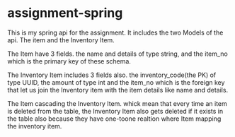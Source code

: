 # assignment-spring

This is my spring api for the assignment. It includes the two Models of the api. The item and the Inventory Item. 

The Item have 3 fields. the name and details of type string, and the item_no which is the primary key of 
these schema. 

The Inventory Item includes 3 fields also. the inventory_code(the PK) of type UUID, the amount of type int and 
the item_no which is the foreign key that let us join the Inventory item with the item details like name and details.

The Item cascading the Inventory Item. whick mean that every time an item is deleted from the table, the 
Inventory Item also gets deleted if it exists in the table also because they have one-toone realtion where
Item mapping the inventory item. 
